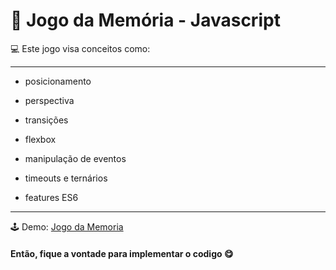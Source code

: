 # :dart: Jogo da Memória - Javascript 

:computer: Este jogo visa conceitos como:

---
  * posicionamento
  
  * perspectiva
  
  * transições
  
  * flexbox
  
  * manipulação de eventos
  
  * timeouts e ternários
  
  * features ES6  
---


🕹 Demo: <a href="https://gamememoria.netlify.com/" target="_blank">Jogo da Memoria</a>


#### Então, fique a vontade para implementar o codigo :yum:

